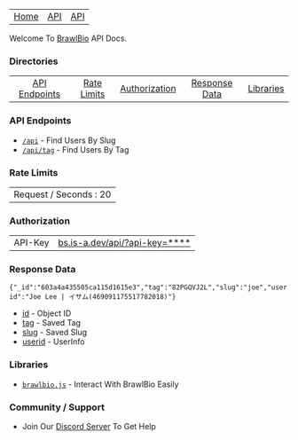 <table>
  <tr>
      <td align="center" style="padding=5;width=50%;">
     <a href="https://bs.is-a.dev/">Home</a>
   </td>
    <td align="center" style="padding=5;width=50%;">
     <a href="https://bs.is-a.dev/api">API</a>
   </td>
     <td align="center" style="padding=5;width=50%;">
     <a href="https://discord.com/invite/Ca4yEvTsXB" target="_blank">API</a>
   </td>
  </tr>
    </table>


Welcome To [BrawlBio](https://bs.is-a.dev/) API Docs.

### Directories

<table>
  <tr>
      <td align="center" style="padding=5;width=50%;">
     <a href="#API-Endpoints">API Endpoints</a>
   </td>
    <td align="center" style="padding=5;width=50%;">
     <a href="#Rate-Limits">Rate Limits</a>
   </td>
     <td align="center" style="padding=5;width=50%;">
     <a href="#Authorization">Authorization</a>
   </td>
      <td align="center" style="padding=5;width=50%;">
     <a href="#Response Data">Response Data</a>
   </td>
       <td align="center" style="padding=5;width=50%;">
     <a href="#libraries">Libraries</a>
   </td>
  </tr>
    </table>


### API Endpoints 

 - [`/api`](https://bs.is-a.dev/api/[Query])  - Find Users By Slug
 - [`/api/tag`](https://bs.is-a.dev/api/tag/[Query]) - Find Users By Tag

### Rate Limits 

<table>
  <tr>
    <td align="center" style="padding=5;width=50%;">
   Request / Seconds : 20
   </td>
  </tr>
    </table>
    

    
### Authorization



<table>
  <tr>
      <td align="center" style="padding=5;width=50%;">
API-Key   </td>
    <td align="center" style="padding=5;width=50%;">
     <a href="https://bs.is-a.dev/api/?api-key=">bs.is-a.dev/api/?api-key=****</a>
   </td>
  </tr>
    </table>


### Response Data

```{"_id":"603a4a435505ca115d1615e3","tag":"82PGQVJ2L","slug":"joe","userid":"Joe Lee | イサム(469091175517782018)"}```


 - [id](#) - Object ID
 - [tag](#) - Saved Tag
 - [slug](#) - Saved Slug
 - [userid](#) - UserInfo

### Libraries

- [`brawlbio.js`](https://npmjs.com/brawlbio.js) - Interact With BrawlBio Easily 

### Community / Support 

 - Join Our [Discord Server](https://discord.com/invite/Ca4yEvTsXB) To Get Help 
